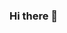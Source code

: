 ### Hi there 👋

<!--
**redcrex/redcrex** is a ✨ _special_ ✨ repository because its `README.md` (this file) appears on your GitHub profile.

Here are some ideas to get you started:

- 🔭 I’m cryptopreneur Enthusiast
- 🌱 I’m currently learning about How to Build Blockchain Ecosystem
- 👯 I’m looking to collaborate on Blockchain Project
- 🤔 I’m looking for help with Build Partnership for ALL CRYPTOCURRENCY ENTHUSSIAST

-->
